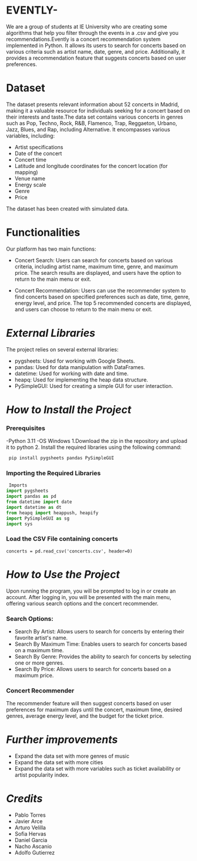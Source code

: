 # EVENTLY-
We are a group of students at IE University who are creating some algorithms that help you filter through the events in a .csv and give you recommendations.Evently is a concert recommendation system implemented in Python. It allows its users to search for concerts based on various criteria such as artist name, date, genre, and price. Additionally, it provides a recommendation feature that suggests concerts based on user preferences.

#  **Dataset**
The dataset presents relevant information about 52 concerts in Madrid, making it a valuable resource for individuals seeking for a concert based on their interests and taste.The data set contains various concerts in genres such as Pop, Techno, Rock, R&B, Flamenco, Trap, Reggaeton, Urbano, Jazz, Blues, and Rap, including Alternative. It encompasses various variables, including:
-   Artist specifications
-   Date of the concert
-   Concert time
-   Latitude and longitude coordinates for the concert location (for mapping)
-   Venue name
-   Energy scale
-   Genre
-   Price

The dataset has been created with simulated data.

#  **Functionalities**
Our platform has two main functions:

- Concert Search:
Users can search for concerts based on various criteria, including artist name, maximum time, genre, and maximum price.
The search results are displayed, and users have the option to return to the main menu or exit.

- Concert Recommendation:
Users can use the recommender system to find concerts based on specified preferences such as date, time, genre, energy level, and price.
The top 5 recommended concerts are displayed, and users can choose to return to the main menu or exit.

#  *External Libraries*
The project relies on several external libraries:

- pygsheets: Used for working with Google Sheets.
- pandas: Used for data manipulation with DataFrames.
- datetime: Used for working with date and time.
- heapq: Used for implementing the heap data structure.
- PySimpleGUI: Used for creating a simple GUI for user interaction.

#  *How to Install the Project*

### Prerequisites
 -Python 3.11 
 -OS Windows
 1.Download the zip in the repository and upload it to python 
 2. Install the required libraries using the following command:
 ```bash
  pip install pygsheets pandas PySimpleGUI
 ```

### Importing the Required Libraries
```python
 Imports
import pygsheets
import pandas as pd
from datetime import date
import datetime as dt
from heapq import heappush, heapify
import PySimpleGUI as sg
import sys
  ```
### **Load the CSV File containing concerts**
  ```
concerts = pd.read_csv('concerts.csv', header=0)
  ```
#  *How to Use the Project*
Upon running the program, you will be prompted to log in or create an account. After logging in, you will be presented with the main menu, offering various search options and the concert recommender.

### Search Options:
- Search By Artist: Allows users to search for concerts by entering their favorite artist's name.
- Search By Maximum Time: Enables users to search for concerts based on a maximum time.
- Search By Genre: Provides the ability to search for concerts by selecting one or more genres.
- Search By Price: Allows users to search for concerts based on a maximum price.

### Concert Recommender
The recommender feature will then suggest concerts based on user preferences for maximum days until the concert, maximum time, desired genres, average energy level, and the budget for the ticket price.

#  *Further improvements*
 - Expand the data set with more genres of music
 - Expand the data set with more cities
 - Expand the data set with more variables such as ticket availability or artist popularity index.
 
#  *Credits*
- Pablo Torres
- Javier Arce
- Arturo Velilla
- Sofia Hervas
- Daniel Garcia
- Nacho Ascanio
- Adolfo Gutierrez


